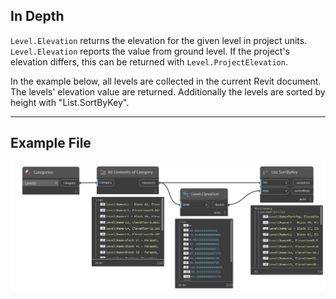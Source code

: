 ## In Depth
`Level.Elevation` returns the elevation for the given level in project units. `Level.Elevation` reports the value from ground level. If the project's elevation differs, this can be returned with `Level.ProjectElevation`.

In the example below, all levels are collected in the current Revit document. The levels' elevation value are returned. Additionally the levels are sorted by height with "List.SortByKey".
___
## Example File

![Level.Elevation](./Revit.Elements.Level.Elevation_img.jpg)